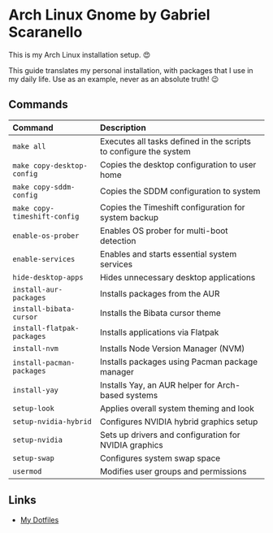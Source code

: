 # Arch Linux Gnome by Gabriel Scaranello

This is my Arch Linux installation setup. 😍

This guide translates my personal installation, with packages that I use in my daily life. Use as an example, never as an absolute truth! 😉

## Commands

| Command                      | Description                                                       |
| :--------------------------- | :---------------------------------------------------------------- |
| `make all`                   | Executes all tasks defined in the scripts to configure the system |
| `make copy-desktop-config`   | Copies the desktop configuration to user home                     |
| `make copy-sddm-config`      | Copies the SDDM configuration to system                           |
| `make copy-timeshift-config` | Copies the Timeshift configuration for system backup              |
| `enable-os-prober`           | Enables OS prober for multi-boot detection                        |
| `enable-services`            | Enables and starts essential system services                      |
| `hide-desktop-apps`          | Hides unnecessary desktop applications                            |
| `install-aur-packages`       | Installs packages from the AUR                                    |
| `install-bibata-cursor`      | Installs the Bibata cursor theme                                  |
| `install-flatpak-packages`   | Installs applications via Flatpak                                 |
| `install-nvm`                | Installs Node Version Manager (NVM)                               |
| `install-pacman-packages`    | Installs packages using Pacman package manager                    |
| `install-yay`                | Installs Yay, an AUR helper for Arch-based systems                |
| `setup-look`                 | Applies overall system theming and look                           |
| `setup-nvidia-hybrid`        | Configures NVIDIA hybrid graphics setup                           |
| `setup-nvidia`               | Sets up drivers and configuration for NVIDIA graphics             |
| `setup-swap`                 | Configures system swap space                                      |
| `usermod`                    | Modifies user groups and permissions                              |

## Links

- [My Dotfiles](https://github.com/gabrielscaranello/dotfiles)
